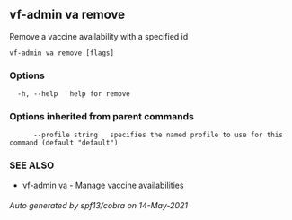 ## vf-admin va remove

Remove a vaccine availability with a specified id

```
vf-admin va remove [flags]
```

### Options

```
  -h, --help   help for remove
```

### Options inherited from parent commands

```
      --profile string   specifies the named profile to use for this command (default "default")
```

### SEE ALSO

* [vf-admin va](vf-admin_va.md)	 - Manage vaccine availabilities

###### Auto generated by spf13/cobra on 14-May-2021
